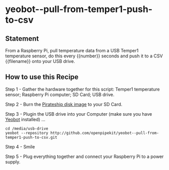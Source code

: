 # yeobot--pull-from-temper1-push-to-csv

## Statement
From a Raspberry Pi, pull temperature data from a USB Temper1 temperature sensor, do this every {{number}} seconds and push it to a CSV {{filename}} onto your USB drive.

## How to use this Recipe

Step 1 - Gather the hardware together for this script: Temper1 temperature sensor; Raspberry Pi computer; SD Card; USB drive.

Step 2 - Burn the [Pirateship disk image](http://pirate.sh) to your SD Card.

Step 3 -  Plugin the USB drive into your Computer (make sure you have [Yeobot](https://github.com/openpipekit/yeobot-cli/tree/master#install) installed) ...
```
cd /media/usb-drive
yeobot --repository http://github.com/openpipekit/yeobot--pull-from-temper1-push-to-csv.git
```

Step 4 - Smile

Step 5 - Plug everything together and connect your Raspberry Pi to a power supply. 
